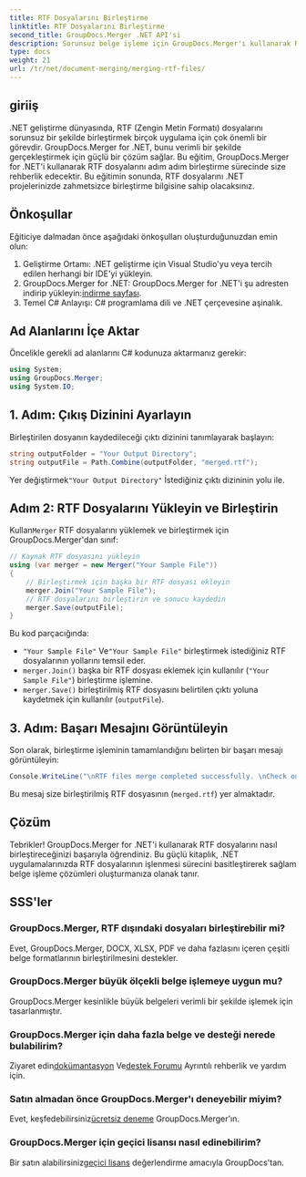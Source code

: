 ```yaml
---
title: RTF Dosyalarını Birleştirme
linktitle: RTF Dosyalarını Birleştirme
second_title: GroupDocs.Merger .NET API'si
description: Sorunsuz belge işleme için GroupDocs.Merger'ı kullanarak RTF dosyalarını .NET'te zahmetsizce nasıl birleştireceğinizi öğrenin.
type: docs
weight: 21
url: /tr/net/document-merging/merging-rtf-files/
---
```

## giriiş
.NET geliştirme dünyasında, RTF (Zengin Metin Formatı) dosyalarını sorunsuz bir şekilde birleştirmek birçok uygulama için çok önemli bir görevdir. GroupDocs.Merger for .NET, bunu verimli bir şekilde gerçekleştirmek için güçlü bir çözüm sağlar. Bu eğitim, GroupDocs.Merger for .NET'i kullanarak RTF dosyalarını adım adım birleştirme sürecinde size rehberlik edecektir. Bu eğitimin sonunda, RTF dosyalarını .NET projelerinizde zahmetsizce birleştirme bilgisine sahip olacaksınız.
## Önkoşullar
Eğiticiye dalmadan önce aşağıdaki önkoşulları oluşturduğunuzdan emin olun:
1. Geliştirme Ortamı: .NET geliştirme için Visual Studio'yu veya tercih edilen herhangi bir IDE'yi yükleyin.
2.  GroupDocs.Merger for .NET: GroupDocs.Merger for .NET'i şu adresten indirip yükleyin:[indirme sayfası](https://releases.groupdocs.com/merger/net/).
3. Temel C# Anlayışı: C# programlama dili ve .NET çerçevesine aşinalık.

## Ad Alanlarını İçe Aktar
Öncelikle gerekli ad alanlarını C# kodunuza aktarmanız gerekir:
```csharp
using System; 
using GroupDocs.Merger;
using System.IO;
```
## 1. Adım: Çıkış Dizinini Ayarlayın
Birleştirilen dosyanın kaydedileceği çıktı dizinini tanımlayarak başlayın:
```csharp
string outputFolder = "Your Output Directory";
string outputFile = Path.Combine(outputFolder, "merged.rtf");
```
 Yer değiştirmek`"Your Output Directory"` İstediğiniz çıktı dizininin yolu ile.
## Adım 2: RTF Dosyalarını Yükleyin ve Birleştirin
 Kullan`Merger` RTF dosyalarını yüklemek ve birleştirmek için GroupDocs.Merger'dan sınıf:
```csharp
// Kaynak RTF dosyasını yükleyin
using (var merger = new Merger("Your Sample File"))
{
    // Birleştirmek için başka bir RTF dosyası ekleyin
    merger.Join("Your Sample File");
    // RTF dosyalarını birleştirin ve sonucu kaydedin
    merger.Save(outputFile);
}
```
Bu kod parçacığında:
- `"Your Sample File"` Ve`"Your Sample File"` birleştirmek istediğiniz RTF dosyalarının yollarını temsil eder.
- `merger.Join()` başka bir RTF dosyası eklemek için kullanılır (`"Your Sample File"`) birleştirme işlemine.
- `merger.Save()` birleştirilmiş RTF dosyasını belirtilen çıktı yoluna kaydetmek için kullanılır (`outputFile`).
## 3. Adım: Başarı Mesajını Görüntüleyin
Son olarak, birleştirme işleminin tamamlandığını belirten bir başarı mesajı görüntüleyin:
```csharp
Console.WriteLine("\nRTF files merge completed successfully. \nCheck output in {0}", outputFolder);
```
Bu mesaj size birleştirilmiş RTF dosyasının (`merged.rtf`) yer almaktadır.

## Çözüm
Tebrikler! GroupDocs.Merger for .NET'i kullanarak RTF dosyalarını nasıl birleştireceğinizi başarıyla öğrendiniz. Bu güçlü kitaplık, .NET uygulamalarınızda RTF dosyalarının işlenmesi sürecini basitleştirerek sağlam belge işleme çözümleri oluşturmanıza olanak tanır.

## SSS'ler
### GroupDocs.Merger, RTF dışındaki dosyaları birleştirebilir mi?
Evet, GroupDocs.Merger, DOCX, XLSX, PDF ve daha fazlasını içeren çeşitli belge formatlarının birleştirilmesini destekler.
### GroupDocs.Merger büyük ölçekli belge işlemeye uygun mu?
GroupDocs.Merger kesinlikle büyük belgeleri verimli bir şekilde işlemek için tasarlanmıştır.
### GroupDocs.Merger için daha fazla belge ve desteği nerede bulabilirim?
 Ziyaret edin[dokümantasyon](https://reference.groupdocs.com/merger/net/) Ve[destek Forumu](https://forum.groupdocs.com/c/merger/32) Ayrıntılı rehberlik ve yardım için.
### Satın almadan önce GroupDocs.Merger'ı deneyebilir miyim?
 Evet, keşfedebilirsiniz[ücretsiz deneme](https://releases.groupdocs.com/) GroupDocs.Merger'ın.
### GroupDocs.Merger için geçici lisansı nasıl edinebilirim?
 Bir satın alabilirsiniz[geçici lisans](https://purchase.groupdocs.com/temporary-license/) değerlendirme amacıyla GroupDocs'tan.